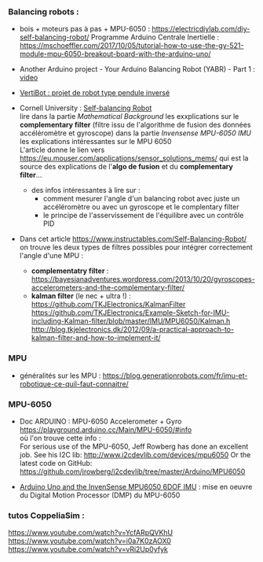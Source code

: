 
### Balancing robots :

* bois + moteurs pas à pas + MPU-6050 : https://electricdiylab.com/diy-self-balancing-robot/
Programme Arduino Centrale Inertielle : https://mschoeffler.com/2017/10/05/tutorial-how-to-use-the-gy-521-module-mpu-6050-breakout-board-with-the-arduino-uno/

* Another Arduino project - Your Arduino Balancing Robot (YABR) - Part 1 : [video](https://www.youtube.com/watch?v=6WWqo-Yr8lA)

* [VertiBot : projet de robot type pendule inversé](https://positron-libre.blog/robots/pendule-inverse-vertibot.php)

* Cornell University : [Self-balancing Robot](https://people.ece.cornell.edu/land/courses/ece4760/FinalProjects/f2015/dc686_nn233_hz263/final_project_webpage_v2/dc686_nn233_hz263/index.html)<br>
lire dans la partie _Mathematical Background_ les exxplications sur le __complementary filter__ (filtre issu de l'algorithme de fusion des données accéléromètre et gyroscope) dans la partie _Invensense MPU-6050 IMU_ les explications intéressantes sur le MPU 6050<br>
L'article donne le lien vers https://eu.mouser.com/applications/sensor_solutions_mems/ qui est la source des explications de l'__algo de fusion__ et du __complementary filter__...

  * des infos intéressantes à lire sur :
    * comment mesurer l'angle d'un balancing robot avec juste un accéléromètre ou avec un gyroscope et le complentary filter
    * le principe de l'asservissement de l'équilibre avec un contrôle PID
  
 * Dans cet article https://www.instructables.com/Self-Balancing-Robot/ on trouve les deux types de filtres possibles pour intégrer correctement l'angle d'une MPU :
    * __complementatry filter__ : https://bayesianadventures.wordpress.com/2013/10/20/gyroscopes-accelerometers-and-the-complementary-filter/
    * __kalman filter__ (le nec + ultra !) : <br>
https://github.com/TKJElectronics/KalmanFilter<br>
https://github.com/TKJElectronics/Example-Sketch-for-IMU-including-Kalman-filter/blob/master/IMU/MPU6050/Kalman.h<br>
http://blog.tkjelectronics.dk/2012/09/a-practical-approach-to-kalman-filter-and-how-to-implement-it/

### MPU

* généralités sur les MPU : https://blog.generationrobots.com/fr/imu-et-robotique-ce-quil-faut-connaitre/


### MPU-6050

* Doc ARDUINO : MPU-6050 Accelerometer + Gyro https://playground.arduino.cc/Main/MPU-6050/#info<br>
où l'on trouve cette info : <br>
  For serious use of the MPU-6050, Jeff Rowberg has done an excellent job.
  See his I2C lib: http://www.i2cdevlib.com/devices/mpu6050
  Or the latest code on GitHub: https://github.com/jrowberg/i2cdevlib/tree/master/Arduino/MPU6050

* [Arduino Uno and the InvenSense MPU6050 6DOF IMU](https://42bots.com/tutorials/arduino-uno-and-the-invensense-mpu-6050-6dof-imu/) : mise en oeuvre du Digital Motion Processor (DMP) du MPU-6050



### tutos CoppeliaSim :

https://www.youtube.com/watch?v=YcfARpQVKhU<br>
https://www.youtube.com/watch?v=i0a7K0zAOX0<br>
https://www.youtube.com/watch?v=vRi2Up0yfyk<br>

